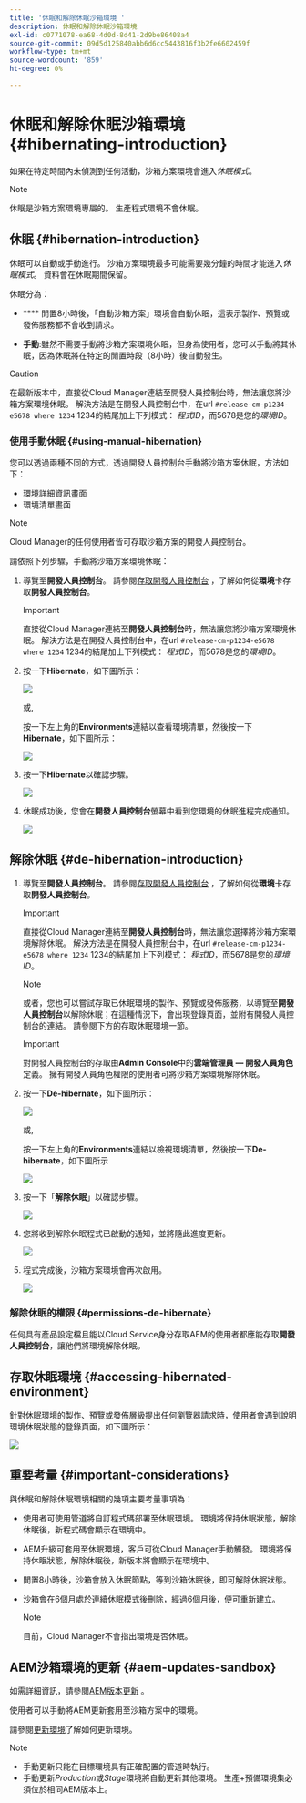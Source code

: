 ```yaml
---
title: '休眠和解除休眠沙箱環境 '
description: 休眠和解除休眠沙箱環境
exl-id: c0771078-ea68-4d0d-8d41-2d9be86408a4
source-git-commit: 09d5d125840abb6d6cc5443816f3b2fe6602459f
workflow-type: tm+mt
source-wordcount: '859'
ht-degree: 0%

---
```


# 休眠和解除休眠沙箱環境 {#hibernating-introduction}

如果在特定時間內未偵測到任何活動，沙箱方案環境會進入&#x200B;*休眠模式*。

>[!NOTE]
>休眠是沙箱方案環境專屬的。 生產程式環境不會休眠。

## 休眠 {#hibernation-introduction}

休眠可以自動或手動進行。 沙箱方案環境最多可能需要幾分鐘的時間才能進入&#x200B;*休眠模式*。 資料會在休眠期間保留。

休眠分為：

* ****  閒置8小時後，「自動沙箱方案」環境會自動休眠，這表示製作、預覽或發佈服務都不會收到請求。

* **手動**:雖然不需要手動將沙箱方案環境休眠，但身為使用者，您可以手動將其休眠，因為休眠將在特定的閒置時段（8小時）後自動發生。

>[!CAUTION]
>在最新版本中，直接從Cloud Manager連結至開發人員控制台時，無法讓您將沙箱方案環境休眠。 解決方法是在開發人員控制台中，在url `#release-cm-p1234-e5678 where 1234` 1234的結尾加上下列模式： *程式ID*，而5678是您的&#x200B;*環境ID*。

### 使用手動休眠 {#using-manual-hibernation}

您可以透過兩種不同的方式，透過開發人員控制台手動將沙箱方案休眠，方法如下：

* 環境詳細資訊畫面
* 環境清單畫面

>[!NOTE]
>Cloud Manager的任何使用者皆可存取沙箱方案的開發人員控制台。

請依照下列步驟，手動將沙箱方案環境休眠：

1. 導覽至&#x200B;**開發人員控制台**。
請參閱[存取開發人員控制台](/help/implementing/cloud-manager/manage-environments.md#accessing-developer-console) ，了解如何從&#x200B;**環境**&#x200B;卡存取&#x200B;**開發人員控制台**。
   >[!IMPORTANT]
   >直接從Cloud Manager連結至&#x200B;**開發人員控制台**&#x200B;時，無法讓您將沙箱方案環境休眠。 解決方法是在開發人員控制台中，在url `#release-cm-p1234-e5678 where 1234` 1234的結尾加上下列模式： *程式ID*，而5678是您的&#x200B;*環境ID*。

1. 按一下&#x200B;**Hibernate**，如下圖所示：

   ![](assets/hibernate-1.png)

   或,

   按一下左上角的&#x200B;**Environments**&#x200B;連結以查看環境清單，然後按一下&#x200B;**Hibernate**，如下圖所示：

   ![](assets/hibernate-1b.png)

1. 按一下&#x200B;**Hibernate**&#x200B;以確認步驟。

   ![](assets/hibernate-2.png)

1. 休眠成功後，您會在&#x200B;**開發人員控制台**&#x200B;螢幕中看到您環境的休眠進程完成通知。

   ![](assets/hibernate-4.png)


## 解除休眠 {#de-hibernation-introduction}

1. 導覽至&#x200B;**開發人員控制台**。
請參閱[存取開發人員控制台](/help/implementing/cloud-manager/manage-environments.md#accessing-developer-console) ，了解如何從&#x200B;**環境**&#x200B;卡存取&#x200B;**開發人員控制台**。

   >[!IMPORTANT]
   >直接從Cloud Manager連結至&#x200B;**開發人員控制台**&#x200B;時，無法讓您選擇將沙箱方案環境解除休眠。 解決方法是在開發人員控制台中，在url `#release-cm-p1234-e5678 where 1234` 1234的結尾加上下列模式： *程式ID*，而5678是您的&#x200B;*環境ID*。

   >[!NOTE]
   >或者，您也可以嘗試存取已休眠環境的製作、預覽或發佈服務，以導覽至&#x200B;**開發人員控制台**&#x200B;以解除休眠；在這種情況下，會出現登錄頁面，並附有開發人員控制台的連結。 請參閱下方的存取休眠環境一節。

   >[!IMPORTANT]
   >對開發人員控制台的存取由&#x200B;**Admin Console**&#x200B;中的&#x200B;**雲端管理員 — 開發人員角色**&#x200B;定義。 擁有開發人員角色權限的使用者可將沙箱方案環境解除休眠。

1. 按一下&#x200B;**De-hibernate**，如下圖所示：

   ![](assets/de-hibernation-img1.png)

   或,

   按一下左上角的&#x200B;**Environments**&#x200B;連結以檢視環境清單，然後按一下&#x200B;**De-hibernate**，如下圖所示

   ![](assets/de-hibernate-1b.png)


1. 按一下「**解除休眠**」以確認步驟。

   ![](assets/de-hibernation-img2.png)

1. 您將收到解除休眠程式已啟動的通知，並將隨此進度更新。

   ![](assets/de-hibernation-img3.png)

1. 程式完成後，沙箱方案環境會再次啟用。

   ![](assets/de-hibernation-img4.png)

### 解除休眠的權限 {#permissions-de-hibernate}

任何具有產品設定檔且能以Cloud Service身分存取AEM的使用者都應能存取&#x200B;**開發人員控制台**，讓他們將環境解除休眠。

## 存取休眠環境 {#accessing-hibernated-environment}

針對休眠環境的製作、預覽或發佈層級提出任何瀏覽器請求時，使用者會遇到說明環境休眠狀態的登錄頁面，如下圖所示：

![](assets/de-hibernation-img5.png)

## 重要考量 {#important-considerations}

與休眠和解除休眠環境相關的幾項主要考量事項為：

* 使用者可使用管道將自訂程式碼部署至休眠環境。 環境將保持休眠狀態，解除休眠後，新程式碼會顯示在環境中。

* AEM升級可套用至休眠環境，客戶可從Cloud Manager手動觸發。 環境將保持休眠狀態，解除休眠後，新版本將會顯示在環境中。

* 閒置8小時後，沙箱會放入休眠節點，等到沙箱休眠後，即可解除休眠狀態。

* 沙箱會在6個月處於連續休眠模式後刪除，經過6個月後，便可重新建立。

   >[!NOTE]
   >目前，Cloud Manager不會指出環境是否休眠。

## AEM沙箱環境的更新 {#aem-updates-sandbox}

如需詳細資訊，請參閱[AEM版本更新](/help/implementing/deploying/aem-version-updates.md) 。

使用者可以手動將AEM更新套用至沙箱方案中的環境。

請參閱[更新環境](/help/implementing/cloud-manager/manage-environments.md#updating-dev-environment)了解如何更新環境。

>[!NOTE]
>* 手動更新只能在目標環境具有正確配置的管道時執行。
>* 手動更新&#x200B;*Production*&#x200B;或&#x200B;*Stage*&#x200B;環境將自動更新其他環境。 生產+預備環境集必須位於相同AEM版本上。

